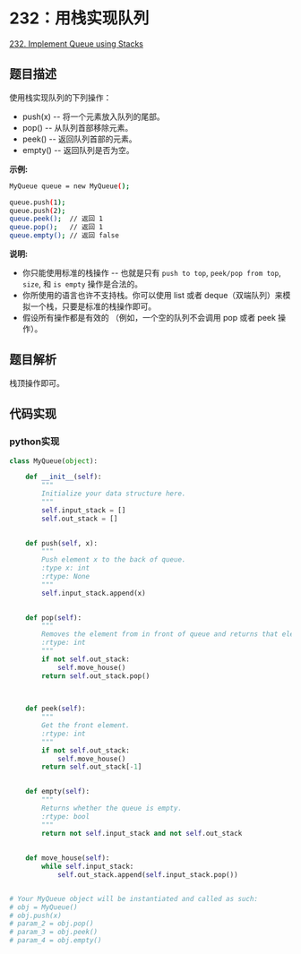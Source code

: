 # 232：用栈实现队列

[232. Implement Queue using Stacks](https://leetcode.com/problems/implement-queue-using-stacks/)

## 题目描述

使用栈实现队列的下列操作：

- push(x) -- 将一个元素放入队列的尾部。
- pop() -- 从队列首部移除元素。
- peek() -- 返回队列首部的元素。
- empty() -- 返回队列是否为空。

**示例:**

```sh
MyQueue queue = new MyQueue();

queue.push(1);
queue.push(2);  
queue.peek();  // 返回 1
queue.pop();   // 返回 1
queue.empty(); // 返回 false
```

**说明:**

- 你只能使用标准的栈操作 -- 也就是只有 `push to top`, `peek/pop from top`, `size`, 和 `is empty` 操作是合法的。
- 你所使用的语言也许不支持栈。你可以使用 list 或者 deque（双端队列）来模拟一个栈，只要是标准的栈操作即可。
- 假设所有操作都是有效的 （例如，一个空的队列不会调用 pop 或者 peek 操作）。

## 题目解析

栈顶操作即可。

## 代码实现

### python实现

```py
class MyQueue(object):

    def __init__(self):
        """
        Initialize your data structure here.
        """
        self.input_stack = []
        self.out_stack = []
        

    def push(self, x):
        """
        Push element x to the back of queue.
        :type x: int
        :rtype: None
        """
        self.input_stack.append(x)
        

    def pop(self):
        """
        Removes the element from in front of queue and returns that element.
        :rtype: int
        """
        if not self.out_stack:
            self.move_house()
        return self.out_stack.pop()
            
        

    def peek(self):
        """
        Get the front element.
        :rtype: int
        """
        if not self.out_stack:
            self.move_house()
        return self.out_stack[-1]
        

    def empty(self):
        """
        Returns whether the queue is empty.
        :rtype: bool
        """
        return not self.input_stack and not self.out_stack
        
        
    def move_house(self):
        while self.input_stack:
            self.out_stack.append(self.input_stack.pop())


# Your MyQueue object will be instantiated and called as such:
# obj = MyQueue()
# obj.push(x)
# param_2 = obj.pop()
# param_3 = obj.peek()
# param_4 = obj.empty() 
```
